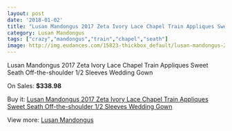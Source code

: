 ```yaml
---
layout: post
date: '2018-01-02'
title: "Lusan Mandongus 2017 Zeta Ivory Lace Chapel Train Appliques Sweet Seath Off-the-shoulder 1/2 Sleeves Wedding Gown"
category: Lusan Mandongus
tags: ["crazy","mandongus","train","chapel","seath"]
image: http://img.eudances.com/15823-thickbox_default/lusan-mandongus-2017-zeta-ivory-lace-chapel-train-appliques-sweet-seath-off-the-shoulder-1-2-sleeves-wedding-gown.jpg
---
```

Lusan Mandongus 2017 Zeta Ivory Lace Chapel Train Appliques Sweet Seath Off-the-shoulder 1/2 Sleeves Wedding Gown

On Sales: **$338.98**
<a href="https://www.eudances.com/en/lusan-mandongus/4663-lusan-mandongus-2017-zeta-ivory-lace-chapel-train-appliques-sweet-seath-off-the-shoulder-1-2-sleeves-wedding-gown.html"><amp-img layout="responsive" width="600" height="600" src="//img.eudances.com/15823-thickbox_default/lusan-mandongus-2017-zeta-ivory-lace-chapel-train-appliques-sweet-seath-off-the-shoulder-1-2-sleeves-wedding-gown.jpg" alt="Lusan Mandongus 2017 Zeta Ivory Lace Chapel Train Appliques Sweet Seath Off-the-shoulder 1/2 Sleeves Wedding Gown 0" /></a>
<a href="https://www.eudances.com/en/lusan-mandongus/4663-lusan-mandongus-2017-zeta-ivory-lace-chapel-train-appliques-sweet-seath-off-the-shoulder-1-2-sleeves-wedding-gown.html"><amp-img layout="responsive" width="600" height="600" src="//img.eudances.com/15827-thickbox_default/lusan-mandongus-2017-zeta-ivory-lace-chapel-train-appliques-sweet-seath-off-the-shoulder-1-2-sleeves-wedding-gown.jpg" alt="Lusan Mandongus 2017 Zeta Ivory Lace Chapel Train Appliques Sweet Seath Off-the-shoulder 1/2 Sleeves Wedding Gown 1" /></a>
<a href="https://www.eudances.com/en/lusan-mandongus/4663-lusan-mandongus-2017-zeta-ivory-lace-chapel-train-appliques-sweet-seath-off-the-shoulder-1-2-sleeves-wedding-gown.html"><amp-img layout="responsive" width="600" height="600" src="//img.eudances.com/15826-thickbox_default/lusan-mandongus-2017-zeta-ivory-lace-chapel-train-appliques-sweet-seath-off-the-shoulder-1-2-sleeves-wedding-gown.jpg" alt="Lusan Mandongus 2017 Zeta Ivory Lace Chapel Train Appliques Sweet Seath Off-the-shoulder 1/2 Sleeves Wedding Gown 2" /></a>
<a href="https://www.eudances.com/en/lusan-mandongus/4663-lusan-mandongus-2017-zeta-ivory-lace-chapel-train-appliques-sweet-seath-off-the-shoulder-1-2-sleeves-wedding-gown.html"><amp-img layout="responsive" width="600" height="600" src="//img.eudances.com/15825-thickbox_default/lusan-mandongus-2017-zeta-ivory-lace-chapel-train-appliques-sweet-seath-off-the-shoulder-1-2-sleeves-wedding-gown.jpg" alt="Lusan Mandongus 2017 Zeta Ivory Lace Chapel Train Appliques Sweet Seath Off-the-shoulder 1/2 Sleeves Wedding Gown 3" /></a>
<a href="https://www.eudances.com/en/lusan-mandongus/4663-lusan-mandongus-2017-zeta-ivory-lace-chapel-train-appliques-sweet-seath-off-the-shoulder-1-2-sleeves-wedding-gown.html"><amp-img layout="responsive" width="600" height="600" src="//img.eudances.com/15824-thickbox_default/lusan-mandongus-2017-zeta-ivory-lace-chapel-train-appliques-sweet-seath-off-the-shoulder-1-2-sleeves-wedding-gown.jpg" alt="Lusan Mandongus 2017 Zeta Ivory Lace Chapel Train Appliques Sweet Seath Off-the-shoulder 1/2 Sleeves Wedding Gown 4" /></a>

Buy it: [Lusan Mandongus 2017 Zeta Ivory Lace Chapel Train Appliques Sweet Seath Off-the-shoulder 1/2 Sleeves Wedding Gown](https://www.eudances.com/en/lusan-mandongus/4663-lusan-mandongus-2017-zeta-ivory-lace-chapel-train-appliques-sweet-seath-off-the-shoulder-1-2-sleeves-wedding-gown.html "Lusan Mandongus 2017 Zeta Ivory Lace Chapel Train Appliques Sweet Seath Off-the-shoulder 1/2 Sleeves Wedding Gown")

View more: [Lusan Mandongus](https://www.eudances.com/en/87-lusan-mandongus "Lusan Mandongus")